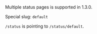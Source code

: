 Multiple status pages is supported in 1.3.0.

Special slug: `default`

`/status` is pointing to `/status/default`.